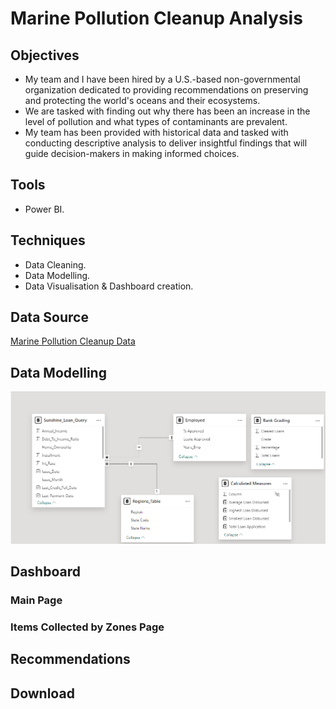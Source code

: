# Marine Pollution Cleanup Analysis 

## Objectives 
- My team and I have been hired by a U.S.-based non-governmental organization dedicated to providing recommendations on preserving and protecting the world's oceans and their ecosystems.
- We are tasked with finding out why there has been an increase in the level of pollution and what types of contaminants are prevalent.
- My team has been provided with historical data and tasked with conducting descriptive analysis to deliver insightful findings that will guide decision-makers in making informed choices.

## Tools
- Power BI. 

## Techniques 
- Data Cleaning.
- Data Modelling.
- Data Visualisation & Dashboard creation.

  
## Data Source 
[Marine Pollution Cleanup Data](https://docs.google.com/spreadsheets/d/1dL3_sfdCcFlO-8mcWA_ZRsUAWIpY28OOHLEUnIqDDKc/edit?usp=sharing)

## Data Modelling 
![Marine pollution data model](https://github.com/Sorbari2016/marine-pollution-cleanup-analysis/blob/main/asset/Marine%20data%20model.png)


## Dashboard 


### Main Page 


### Items Collected by Zones Page 

## Recommendations 

## Download 

